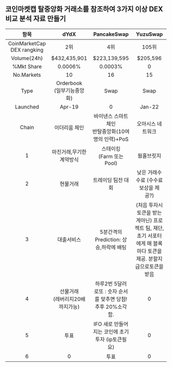 ## 코인마켓캡 탈중앙화 거래소를 참조하여 3가지 이상 DEX 비교 분석 자료 만들기

|항목|dYdX|PancakeSwap|YuzuSwap|
|:--:|:--:|:--:|:--:|
|CoinMarketCap DEX rangking|2위|4위|105위|
|Volume(24h)|$432,435,901|$223,139,595|$205,596|
|%Mkt Share|0.0006%|0.0003%|0|
|No.Markets|10|16|15|
|Type|Orderbook<br>(일부기능중앙화)|Swap|Swap|
|Launched|Apr-19|0|Jan-22|
|Chain|이더리움 체인|바이낸스 스마트 체인<br>반탈중앙화(10여명의 인력)+PoS|오아시스 네트워크|
|1|마진거래,무기한계약방식|스테이킹<br>(Farm 또는 Pool)|웜홀브릿지|
|2|현물거래|트레이딩 팀전 대회|낮은 거래수수료 (수수료보상을 제공?)|
|3|대출서비스|5분간격의 Prediction: 상승,하락에 배팅|(처음 투자시 토큰을 받는게아닌) 프로젝트 팀, 재단, 초기 서포터에게 매 블록마다 토큰을 제공. 분할지급으로토큰을 받음|
|4|선물거래<br>(레버리지20배까지가능)|하루2번 5달러 로또 : 숫자 순서를 맞추면 당첨! 추후 20%소각함.|0|
|5|투표|IFO 새로 만들어지는 코인에 초기 투자 (ip토큰필요)|0|
|6|0|투표|0|


